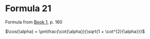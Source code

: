 # Formula 21

Formula from [Book 1](../Buch1.md), p. 160

$\cos{\alpha} = \pm\frac{\cot{\alpha}}{\sqrt{1 + \cot^{2}{\alpha}}}$
